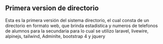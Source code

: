 ## Primera version de directorio

Esta es la primera versión del sistema directorio, el cual consta de un directorio 
en formato web, que brinda estadistica y numeros de telefonos de alumnos para la secundaria
para lo cual se utilizo laravel, livewire, alpinejs, tailwind, Adminlte, bootstrap 4 y jquery 
